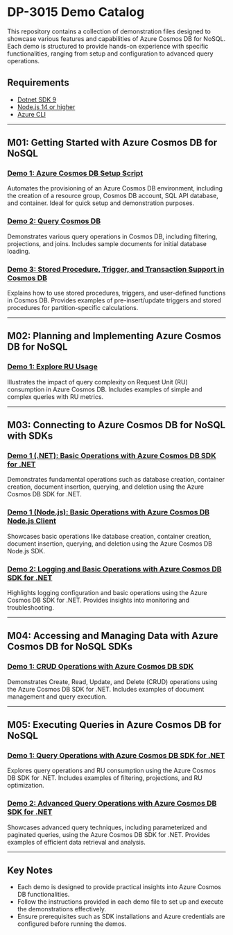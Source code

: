 # DP-3015 Demo Catalog

This repository contains a collection of demonstration files designed to showcase various features and capabilities of Azure Cosmos DB for NoSQL. Each demo is structured to provide hands-on experience with specific functionalities, ranging from setup and configuration to advanced query operations.


## Requirements

- [Dotnet SDK 9](https://dotnet.microsoft.com/download/dotnet/9.0)
- [Node.js 14 or higher](https://nodejs.org/)
- [Azure CLI](https://learn.microsoft.com/en-us/cli/azure/install-azure-cli)

---

## M01: Getting Started with Azure Cosmos DB for NoSQL

### [Demo 1: Azure Cosmos DB Setup Script](./M01/Demo%201/Demo1.md)

Automates the provisioning of an Azure Cosmos DB environment, including the creation of a resource group, Cosmos DB account, SQL API database, and container. Ideal for quick setup and demonstration purposes.

### [Demo 2: Query Cosmos DB](./M01/ApolloDemo/Demo2.md)

Demonstrates various query operations in Cosmos DB, including filtering, projections, and joins. Includes sample documents for initial database loading.

### [Demo 3: Stored Procedure, Trigger, and Transaction Support in Cosmos DB](./M01/ApolloDemo/Demo3.md)

Explains how to use stored procedures, triggers, and user-defined functions in Cosmos DB. Provides examples of pre-insert/update triggers and stored procedures for partition-specific calculations.

---

## M02: Planning and Implementing Azure Cosmos DB for NoSQL

### [Demo 1: Explore RU Usage](./M02/Demo1-RUs/Demo1.md)

Illustrates the impact of query complexity on Request Unit (RU) consumption in Azure Cosmos DB. Includes examples of simple and complex queries with RU metrics.

---

## M03: Connecting to Azure Cosmos DB for NoSQL with SDKs

### [Demo 1 (.NET): Basic Operations with Azure Cosmos DB SDK for .NET](./M03/Demo1-SDK/Demo1-cs.md)

Demonstrates fundamental operations such as database creation, container creation, document insertion, querying, and deletion using the Azure Cosmos DB SDK for .NET.

### [Demo 1 (Node.js): Basic Operations with Azure Cosmos DB Node.js Client](./M03/Demo1-SDK/Demo1-js.md)

Showcases basic operations like database creation, container creation, document insertion, querying, and deletion using the Azure Cosmos DB Node.js SDK.

### [Demo 2: Logging and Basic Operations with Azure Cosmos DB SDK for .NET](./M03/Demo2-Log/Demo2.md)

Highlights logging configuration and basic operations using the Azure Cosmos DB SDK for .NET. Provides insights into monitoring and troubleshooting.

---

## M04: Accessing and Managing Data with Azure Cosmos DB for NoSQL SDKs

### [Demo 1: CRUD Operations with Azure Cosmos DB SDK](./M04/Demo1-CRUD/Demo1.md)

Demonstrates Create, Read, Update, and Delete (CRUD) operations using the Azure Cosmos DB SDK for .NET. Includes examples of document management and query execution.

---

## M05: Executing Queries in Azure Cosmos DB for NoSQL

### [Demo 1: Query Operations with Azure Cosmos DB SDK for .NET](./M05/Demo1-Query/Demo1.md)

Explores query operations and RU consumption using the Azure Cosmos DB SDK for .NET. Includes examples of filtering, projections, and RU optimization.

### [Demo 2: Advanced Query Operations with Azure Cosmos DB SDK for .NET](./M05/Demo2-Params/demo2.md)

Showcases advanced query techniques, including parameterized and paginated queries, using the Azure Cosmos DB SDK for .NET. Provides examples of efficient data retrieval and analysis.

---




## Key Notes

- Each demo is designed to provide practical insights into Azure Cosmos DB functionalities.
- Follow the instructions provided in each demo file to set up and execute the demonstrations effectively.
- Ensure prerequisites such as SDK installations and Azure credentials are configured before running the demos.

